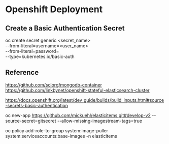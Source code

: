 # Openshift Deployment

## Create a Basic Authentication Secret

oc create secret generic <secret_name> \
    --from-literal=username=<user_name> \
    --from-literal=password=<password> \
    --type=kubernetes.io/basic-auth

## Reference

https://github.com/sclorg/mongodb-container
https://github.com/linkbynet/openshift-stateful-elasticsearch-cluster

https://docs.openshift.org/latest/dev_guide/builds/build_inputs.html#source-secrets-basic-authentication



oc new-app https://github.com/mickuehl/elasticitems.git#develop-v2 --source-secret=gitsecret --allow-missing-imagestream-tags=true

oc policy add-role-to-group system:image-puller system:serviceaccounts:base-images -n elasticitems
